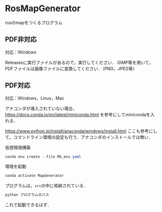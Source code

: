 # RosMapGenerator
rosのmapをつくるプログラム

## PDF非対応
対応：Windows

Releasesに実行ファイルがあるので，実行してください．
GIMP等を用いて，PDFファイルは画像ファイルに変換してください．（PNG，JPEG等）

## PDF対応
対応：Windows，Linux，Mac

アナコンダが導入されていない場合，https://docs.conda.io/en/latest/miniconda.html
を参考にしてminicondaを入れる．

https://www.python.jp/install/anaconda/windows/install.html
ここも参考にして，コマンドライン環境の設定も行う．アナコンダのインストールでは無い．

仮想環境構築
``` PowerShell
conda env create --file MG_env.yaml
```

環境を起動
``` PowerShell
conda activate MapGenerator
```

プログラムは，`src`の中に格納されている．
``` PowerShell
python プログラムのパス
```

これで起動できるはず．

